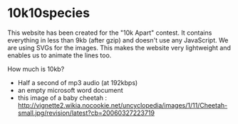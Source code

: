 # 10k10species
This website has been created for the "10k Apart" contest. It contains everything in less than 9kb (after gzip) and doesn't use any JavaScript. We are using SVGs for the images. This makes the website very lightweight and enables us to animate the lines too.

How much is 10kb?
- Half a second of mp3 audio (at 192kbps)
- an empty microsoft word document
- this image of a baby cheetah : http://vignette2.wikia.nocookie.net/uncyclopedia/images/1/11/Cheetah-small.jpg/revision/latest?cb=20060327223719


